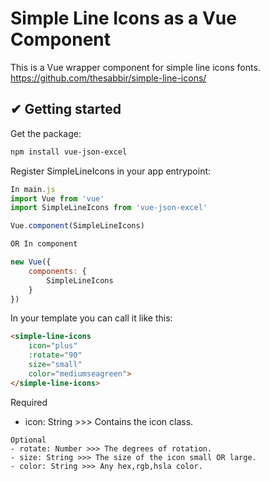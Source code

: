 # Simple Line Icons as a Vue Component
This is a Vue wrapper component for simple line icons fonts.
https://github.com/thesabbir/simple-line-icons/


## ✔ Getting started

Get the package:
```bash
npm install vue-json-excel
```

Register SimpleLineIcons in your app entrypoint:
```js
In main.js
import Vue from 'vue'
import SimpleLineIcons from 'vue-json-excel'

Vue.component(SimpleLineIcons)

OR In component

new Vue({
    components: {
        SimpleLineIcons
    }
})
```

In your template you can call it like this:

```html
<simple-line-icons
	icon="plus"
	:rotate="90"
	size="small"
	color="mediumseagreen">
</simple-line-icons>
```
Required
- icon: String >>> Contains the icon class.


```
Optional
- rotate: Number >>> The degrees of rotation.
- size: String >>> The size of the icon small OR large.
- color: String >>> Any hex,rgb,hsla color.

